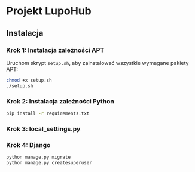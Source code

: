 # Projekt LupoHub

## Instalacja

### Krok 1: Instalacja zależności APT
Uruchom skrypt `setup.sh`, aby zainstalować wszystkie wymagane pakiety APT:
```sh
chmod +x setup.sh
./setup.sh
```

### Krok 2: Instalacja zależności Python
```sh
pip install -r requirements.txt
```

### Krok 3: local_settings.py

### Krok 4: Django
```sh
python manage.py migrate
python manage.py createsuperuser
```